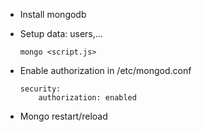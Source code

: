 - Install mongodb

- Setup data: users,...
    ```
    mongo <script.js>
    ```

- Enable authorization in /etc/mongod.conf
    ```
    security:
        authorization: enabled
    ```

- Mongo restart/reload
